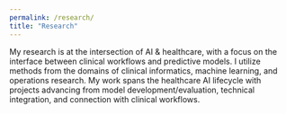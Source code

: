 ```yaml
---
permalink: /research/
title: "Research"
---
```


My research is at the intersection of AI & healthcare, with a focus on the interface between clinical workflows and predictive models. I utilize methods from the domains of clinical informatics, machine learning, and operations research. My work spans the healthcare AI lifecycle with projects advancing from model development/evaluation, technical integration, and connection with clinical workflows.
